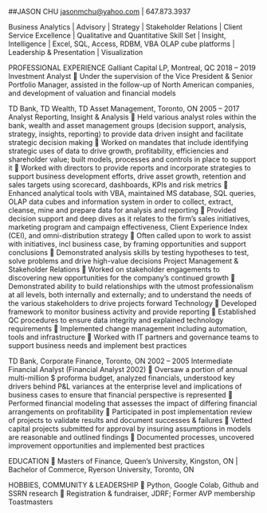 ##JASON CHU
jasonmchu@yahoo.com | 647.873.3937

Business Analytics | Advisory | Strategy | Stakeholder Relations | Client Service Excellence | Qualitative and Quantitative Skill Set | Insight, Intelligence | Excel, SQL, Access, RDBM, VBA OLAP cube platforms | Leadership & Presentation | Visualization

PROFESSIONAL EXPERIENCE
Galliant Capital LP, Montreal, QC	2018 – 2019
Investment Analyst
	Under the supervision of the Vice President & Senior Portfolio Manager, assisted in the follow-up of North American companies, and development of valuation and financial models

TD Bank, TD Wealth, TD Asset Management, Toronto, ON	2005 – 2017
Analyst
Reporting, Insight & Analysis
	Held various analyst roles within the bank, wealth and asset management groups (decision support, analysis, strategy, insights, reporting) to provide data driven insight and facilitate strategic decision making 
	Worked on mandates that include identifying strategic uses of data to drive growth, profitability, efficiencies and shareholder value; built models, processes and controls in place to support it
	Worked with directors to provide reports and incorporate strategies to support business development efforts, drive
asset growth, retention and sales targets using scorecard, dashboards, KPIs and risk metrics
	Enhanced analytical tools with VBA, maintained MS database, SQL queries, OLAP data cubes and information system in
order to collect, extract, cleanse, mine and prepare data for analysis and reporting
	Provided decision support and deep dives as it relates to the firm’s sales initiatives, marketing program and campaign effectiveness, Client Experience Index (CEI), and omni-distribution strategy
	Often called upon to work to assist with initiatives, incl business case, by framing opportunities and support conclusions
	Demonstrated analysis skills by testing hypotheses to test, solve problems and drive high-value decisions
Project Management & Stakeholder Relations 
	Worked on stakeholder engagements to discovering new opportunities for the company’s continued growth
	Demonstrated ability to build relationships with the utmost professionalism at all levels, both internally and externally; and to understand the needs of the various stakeholders to drive projects forward 
Technology 
	Developed framework to monitor business activity and provide reporting
	Established QC procedures to ensure data integrity and explained technology requirements
	Implemented change management including automation, tools and infrastructure
	Worked with IT partners and governance teams to support business needs and implement best practices

TD Bank, Corporate Finance, Toronto, ON	2002 – 2005
Intermediate Financial Analyst (Financial Analyst 2002)
	Oversaw a portion of annual multi-million $ proforma budget, analyzed financials, understood key drivers behind P&L variances at the enterprise level and implications of business cases to ensure that financial perspective is represented
	Performed financial modeling that assesses the impact of differing financial arrangements on profitability
	Participated in post implementation review of projects to validate results and document successes & failures 
	Vetted capital projects submitted for approval by insuring assumptions in models are reasonable and outlined findings
	Documented processes, uncovered improvement opportunities and implemented best practices

EDUCATION
	Masters of Finance, Queen’s University, Kingston, ON | Bachelor of Commerce, Ryerson University, Toronto, ON

HOBBIES, COMMUNITY & LEADERSHIP
	Python, Google Colab, Github and SSRN research
	Registration & fundraiser, JDRF; Former AVP membership Toastmasters

